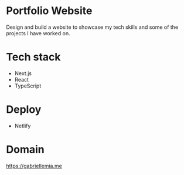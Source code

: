 # Portfolio Website

Design and build a website to showcase my tech skills and some of the projects I have worked on.  

# Tech stack

- Next.js
- React
- TypeScript

# Deploy

- Netlify

# Domain

https://gabriellemia.me
